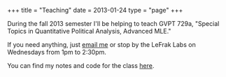 +++
title = "Teaching"
date = 2013-01-24
type = "page"
+++

During the fall 2013 semester I'll be helping to teach GVPT 729a, "Special Topics in Quantitative Political Analysis, Advanced MLE."

If you need anything, just [email me](http://chrismeserole.com/contact) or stop by the LeFrak Labs on Wednesdays from 1pm to 2:30pm.

You can find my notes and code for the class [here](http://chrismeserole.com/mle-notes).